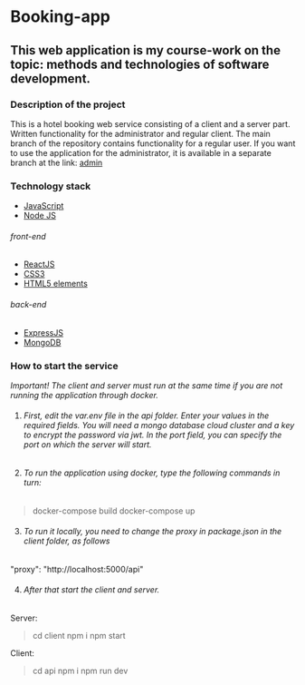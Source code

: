 # Booking-app

## This web application is my course-work on the topic: methods and technologies of software development.

### Description of the project
This is a hotel booking web service consisting of a client and a server part. Written functionality for the administrator and regular client. The main branch of the repository contains functionality for a regular user. If you want to use the application for the administrator, it is available in a separate branch at the link: [admin](https://github.com/andreykurzantsev/Booking-app/tree/admin)

### Technology stack

+ [JavaScript](https://developer.mozilla.org/en/docs/Web/JavaScript)
+ [Node JS](https://nodejs.org/en/about/)
###### front-end
+ [ReactJS](https://ru.reactjs.org/)
+ [CSS3](https://developer.mozilla.org/en-US/docs/Learn/Getting_started_with_the_web/CSS_basics)
+ [HTML5 elements](https://en.wikipedia.org/wiki/HTML5)
###### back-end
+ [ExpressJS](http://expressjs.com/)
+ [MongoDB](https://www.mongodb.com/)



### How to start the service

*Important! The client and server must run at the same time if you are not running the application through docker.*

1. ###### First, edit the var.env file in the api folder. Enter your values in the required fields. You will need a mongo database cloud cluster and a key to encrypt the password via jwt. In the port field, you can specify the port on which the server will start.

2. ###### To run the application using docker, type the following commands in turn:
> docker-compose build
> docker-compose up

3. ###### To run it locally, you need to change the proxy in package.json in the client folder, as follows

 "proxy": "http://localhost:5000/api"

 4. ###### After that start the client and server.
 
 Server:
 >cd client
 >npm i
 >npm start

 Client:
 >cd api
 >npm i
 >npm run dev
